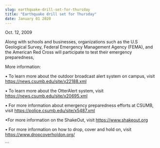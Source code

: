 ```yaml
---
slug: earthquake-drill-set-for-thursday
title: "Earthquake drill set for Thursday"
date: January 01 2020
---
```


 
<p>Oct. 12, 2009</p>
<p>
  Along with schools and businesses, organizations such as the U.S Geological
  Survey, Federal Emergency Management Agency (FEMA), and the American Red Cross
  will participate to test their emergency preparedness,
</p>
<p>More information:</p>
<p>
  • To learn more about the outdoor broadcast alert system on campus, visit
  <a href="https://news.csumb.edu/site/x22188.xml"
    >https://news.csumb.edu/site/x22188.xml</a
  >
</p>
<p>
  • To learn more about the OtterAlert system, visit
  <a
    href="https://news.csumb.edu/site/x20695.xml"
    title="https://news.csumb.edu/site/x20695.xml"
    >https://news.csumb.edu/site/x20695.xml</a
  >
</p>
<p>
  • For more information about emergency preparedness efforts at CSUMB, visit
  <a href="https://police.csumb.edu/site/x5487.xml"
    >https://police.csumb.edu/site/x5487.xml</a
  >
</p>
<p>
  •For more information on the ShakeOut, visit
  <a href="https://www.shakeout.org/">https://www.shakeout.org</a>
</p>
<p>
  • For more information on how to drop, cover and hold on, visit
  <a
    href="https://www.dropcoverholdon.org/"
    title="https://www.dropcoverholdon.org/"
    >https://www.dropcoverholdon.org/</a
  >
</p>
<p></p>
```
